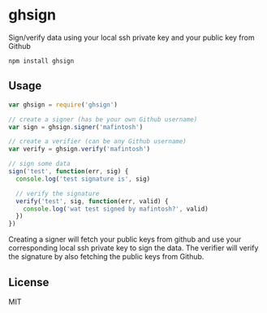 # ghsign

Sign/verify data using your local ssh private key and your public key from Github

```
npm install ghsign
```

## Usage

``` js
var ghsign = require('ghsign')

// create a signer (has be your own Github username)
var sign = ghsign.signer('mafintosh')

// create a verifier (can be any Github username)
var verify = ghsign.verify('mafintosh')

// sign some data
sign('test', function(err, sig) {
  console.log('test signature is', sig)

  // verify the signature
  verify('test', sig, function(err, valid) {
    console.log('wat test signed by mafintosh?', valid)
  })
})
```

Creating a signer will fetch your public keys from github and use your
corresponding local ssh private key to sign the data. The verifier will verify the signature by also fetching the public keys from Github.

## License

MIT